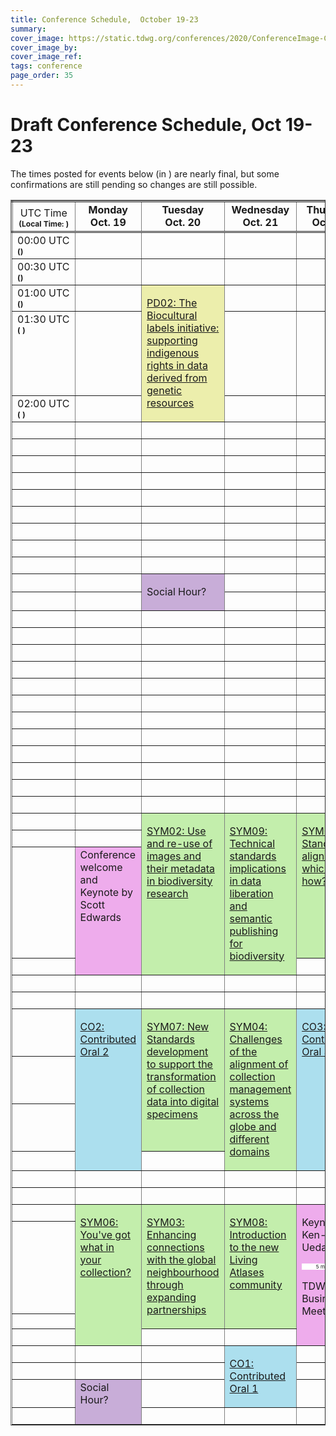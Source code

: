 ```yaml
---
title: Conference Schedule,  October 19-23
summary: 
cover_image: https://static.tdwg.org/conferences/2020/ConferenceImage-CR.jpg
cover_image_by: 
cover_image_ref: 
tags: conference
page_order: 35
---
```

<script type="text/javascript"> 

function horaLocal(hileraFechaHora, addlinebreak, addDay) {
// The function convert the parameter ISO Date string to the local hour HH:MM.
// Use addlinebreak to indicate a new line (1), a space (0) after the time.
// If addDay = 1 then a "(+1 day)" is added.
  var fecha = new Date(hileraFechaHora);   
  var horas = fecha.getHours();
  var minutos = fecha.getMinutes();
  
  if (horas < 10) {
     horas = "0" + horas.toString();
  }
  if (minutos < 10) {
     minutos = "0" + minutos.toString();
  }
  
  if (addlinebreak == 1) { 
    linebreak = "<br>"; 
  } else { 
    if (addlinebreak == 0) {
      linebreak = "&nbsp;"; 
    } else { 
      linebreak = ""; 
    } 
  }
  
  shiftDays = 0;
  shifted = "";
  if (addDay == 1) {
    shiftDays = fecha.getDate() - parseInt(hileraFechaHora.substr(hileraFechaHora.search("T")-2,2),10);
    if (shiftDays > 0) {
      shifted = "+1 day";
    } else {
      if (shiftDays < 0) {
        shifted = "-1 day";
      }
    }
  }
  return horas + ":" + minutos + linebreak + shifted;
}

function UTCZonaHorariaLocal(hileraFechaHora, addlinebreak) {
  // The function convert the parameter UTC ISO Date string to the local time.
  // Use addlinebreak to indicate a new line (1), a space (0) between "UTC" and the sign of the time.
  var fecha = new Date(hileraFechaHora);    

  var desfase = fecha.getTimezoneOffset();
  var signo = "+";
  
  if (desfase < 0) { signo = "&plus;"; } else { signo = "&minus;"; }
  desfase = Math.abs(desfase);
  var horas = Math.trunc(desfase/60);
  var minutos = Math.trunc(desfase - (horas * 60));
  
  if (horas < 9) {horas = "0" + horas};
  if (minutos < 9) {minutos = "0"+ minutos};
  if (addlinebreak == 1) { 
    linebreak = "<br>"; 
  } else { 
    if (addlinebreak == 0) {
      linebreak = "&nbsp;"; 
    } else { 
      linebreak = ""; 
    } 
  }
  return ("UTC" + linebreak + signo) + (horas + ":" + minutos);
}

function DiaLocal(hileraFechaHora, lineas, formatoDia, formatoMes, localidad) {
  // The function convert the parameter ISO Date string to the day string.
  // lineas indicates if the result is more than 1 line (No:0, Yes:1)
  var fecha = new Date(hileraFechaHora);
  var nombreDia = fecha.toLocaleDateString(localidad, { weekday: formatoDia });
  var nombreMes = fecha.toLocaleDateString(localidad, { month: formatoMes });
  if (lineas == 1) {
    nombreDia = nombreDia + "<br>";
  } else {
    nombreDia = nombreDia + "&nbsp;";
  }
  nombreDia = nombreDia + fecha.getDate() + "&nbsp;" + nombreMes;
  return nombreDia;
}
</script>

# Draft Conference Schedule, Oct 19-23

The times posted for events below (in <script type="text/javascript"> document.write( UTCZonaHorariaLocal('2020-10-19T00:00:00Z', 2) ); </script>) are nearly final, but some confirmations are still pending so changes are still possible.
<script type="text/javascript"> 
  // Some configuration variables
  let breakUTCLine = 1;
  let breakLocalDayLine = 1;
  let breakLocalHour = 1;
  let dontBreakLocalHour = -1;
  let weekOfDayFormat = 'long';
  let monthFormat = 'short';
  let localLocale = 'en-US';
  let showDayShift = 1;
</script>

<table style="border-collapse: collapse" border="1px">
<tbody>
<tr style="border-style: double;">
<td style="vertical-align: bottom; text-align:center; width=15%;">UTC Time<br />
  <span style="font-size:75%"><strong>(Local&nbsp;Time: <script type="text/javascript">document.write( UTCZonaHorariaLocal('2020-10-19T00:00:00Z', -1));</script>)</strong></span>
</td>
<td align="center" valign="top; width=17%;"><strong>
  Monday<br />Oct. 19
<!--- <script type="text/javascript">document.write( DiaLocal('2020-10-19T00:00:00Z', breakLocalDayLine, weekOfDayFormat, monthFormat, localLocale) );</script> --->
  <br /> </strong>
</td>
<td align="center" valign="top; width=17%"><strong>
  Tuesday<br />Oct. 20
<!---  <script type="text/javascript">document.write( DiaLocal('2020-10-20T00:00:00Z', breakLocalDayLine, weekOfDayFormat, monthFormat, localLocale) );</script> --->
<br /> </strong></td>
<td align="center" valign="top; width=17%"><strong>
  Wednesday<br />Oct. 21
<!---  <script type="text/javascript">document.write( DiaLocal('2020-10-21T00:00:00Z', breakLocalDayLine, weekOfDayFormat, monthFormat, localLocale) );</script> --->
  <br /> </strong></td>
<td align="center" valign="top; width=17%"><strong>
  Thursday<br />Oct. 22
<!---  <script type="text/javascript">document.write( DiaLocal('2020-10-22T00:00:00Z', breakLocalDayLine, weekOfDayFormat, monthFormat, localLocale) );</script> --->
  <br /> </strong></td>
<td align="center" valign="top; width=17%"><strong>
  Friday<br />Oct. 23
<!---  <script type="text/javascript">document.write( DiaLocal('2020-10-23T00:00:00Z', breakLocalDayLine, weekOfDayFormat, monthFormat, localLocale) );</script> --->
  </strong></td>
</tr>
<tbody valign="top">
<tr>
<td>00:00&nbsp;UTC<br /><span style="font-size:75%"><strong>(<script type="text/javascript">document.write( horaLocal('2020-10-19T00:00:00Z', dontBreakLocalHour, showDayShift));</script>)</strong></span>
</td>
<td>&nbsp;</td>
<td>&nbsp;</td>
<td>&nbsp;</td>
<td>&nbsp;</td>
<td>&nbsp;</td>
</tr>
<tr>
<td>00:30&nbsp;UTC<br /><span style="font-size:75%"><strong>(<script type="text/javascript">document.write( horaLocal('2020-10-19T00:30:00Z', dontBreakLocalHour, showDayShift) );</script>)</strong></span>
</td>
<td>&nbsp;</td>
<td>&nbsp;</td>
<td>&nbsp;</td>
<td>&nbsp;</td>
<td>&nbsp;</td>
</tr>
<tr>
<td>01:00&nbsp;UTC<br /><span style="font-size:75%"><strong>(<script type="text/javascript">document.write( horaLocal('2020-10-19T01:00:00Z', dontBreakLocalHour, showDayShift) );</script>)</strong></span>
</td>
<td>&nbsp;</td>
<td style="background-color: #ECEEAC;" rowspan="3"><p><a href="../session-list/#pd02%20the%20biocultural%20labels%20initiative:%20supporting%20indigenous%20rights%20in%20data%20derived%20from%20genetic%20resources">PD02: The Biocultural labels initiative: supporting indigenous rights in data derived from genetic resources</a></p>
  <span style="font-size:75%"><strong>
    <a href="https://www.timeanddate.com/worldclock/fixedtime.html?msg=TDWG+2020+-+PD02%3A%20The%20Biocultural%20labels%20initiative&iso=20201020T0100&p1=1440&ah=2&am=" target="_blank"> 
      <script type="text/javascript">
        document.write( DiaLocal("2020-10-20T01:00:00Z", 0, "short", "short", "en-US") );
<!---        document.write(" "); document.write( horaLocal("2020-10-20T01:00:00Z", breakLocalHour, 0) ); --->
      </script></a></strong></span>
</td>
<td>&nbsp;</td>
<td>&nbsp;</td>
<td>&nbsp;</td>
</tr>
<tr>
<td>01:30&nbsp;UTC<br /><span style="font-size:75%"><strong>(
  <script type="text/javascript">
    document.write( horaLocal('2020-10-19T01:30:00Z', dontBreakLocalHour, showDayShift) );
  </script>)</strong></span>
</td>
<td>&nbsp;</td>
<td>&nbsp;</td>
<td>&nbsp;</td>
<td style="background-color: #ECEEAC;" rowspan="4"><p><a href="../session-list/#pd01%20avenues%20into%20integration:%20communicating%20taxonomic%20intelligence%20from%20sender%20to%20recipient">PD01: Avenues into integration: communicating taxonomic intelligence from sender to recipient</a></p>
  <span style="font-size:75%"><strong>
    <a href="https://www.timeanddate.com/worldclock/fixedtime.html?msg=TDWG+2020+-+PD01%3A%20Avenues%20into%20integration&iso=20201023T0130&p1=1440&ah=2&am=" target="_blank"> 
      <script type="text/javascript">
        document.write( DiaLocal("2020-10-23T01:30:00Z", 0, "short", "short", "en-US") );
<!---        document.write(" "); document.write( horaLocal("2020-10-20T01:00:00Z", breakLocalHour, 0) ); --->
      </script></a></strong></span>
</td>
</tr>
<tr>
<td>02:00&nbsp;UTC<br /><span style="font-size:75%"><strong>(
  <script type="text/javascript">
    document.write( horaLocal('2020-10-19T02:00:00Z', dontBreakLocalHour, showDayShift) );
  </script>)</strong></span>
</td>
<td>&nbsp;</td>
<td>&nbsp;</td>
<td>&nbsp;</td>
</tr>
<tr>
<td>
  <script type="text/javascript">
    document.write( horaLocal('2020-10-19T02:30:00Z', breakLocalHour, showDayShift) );
  </script>
</td>
<td>&nbsp;</td>
<td>&nbsp;</td>
<td>&nbsp;</td>
<td>&nbsp;</td>
</tr>
<tr>
<td>
  <script type="text/javascript">
    document.write( horaLocal('2020-10-19T03:00:00Z', breakLocalHour, showDayShift) );
  </script>
</td>
<td>&nbsp;</td>
<td>&nbsp;</td>
<td>&nbsp;</td>
<td>&nbsp;</td>
</tr>
<tr>
<td>
  <script type="text/javascript">
    document.write( horaLocal('2020-10-19T03:30:00Z', breakLocalHour, breakLocalHour, showDayShift) );
  </script>
</td>
<td>&nbsp;</td>
<td>&nbsp;</td>
<td>&nbsp;</td>
<td>&nbsp;</td>
<td>&nbsp;</td>
</tr>
<tr>
<td>
  <script type="text/javascript">
    document.write( horaLocal('2020-10-19T04:00:00Z', breakLocalHour, showDayShift) );
  </script>
</td>
<td>&nbsp;</td>
<td>&nbsp;</td>
<td>&nbsp;</td>
<td>&nbsp;</td>
<td>&nbsp;</td>
</tr>
<tr>
<td>
  <script type="text/javascript">
    document.write( horaLocal('2020-10-19T04:30:00Z', breakLocalHour, showDayShift) );
  </script>
</td>
<td>&nbsp;</td>
<td>&nbsp;</td>
<td>&nbsp;</td>
<td>&nbsp;</td>
<td>&nbsp;</td>
</tr>
<tr>
<td>
  <script type="text/javascript">
    document.write( horaLocal('2020-10-19T05:00:00Z', breakLocalHour, showDayShift) );
  </script>
</td>
<td>&nbsp;</td>
<td>&nbsp;</td>
<td>&nbsp;</td>
<td>&nbsp;</td>
<td>&nbsp;</td>
</tr>
<tr>
<td>
  <script type="text/javascript">
    document.write( horaLocal('2020-10-19T05:30:00Z', breakLocalHour, showDayShift) );
  </script>
</td>
<td>&nbsp;</td>
<td>&nbsp;</td>
<td>&nbsp;</td>
<td>&nbsp;</td>
<td>&nbsp;</td>
</tr>
<tr>
<td>
  <script type="text/javascript">
    document.write( horaLocal('2020-10-19T06:00:00Z', breakLocalHour, showDayShift) );
  </script>
</td>
<td>&nbsp;</td>
<td>&nbsp;</td>
<td>&nbsp;</td>
<td>&nbsp;</td>
<td>&nbsp;</td>
</tr>
<tr>
<td>
  <script type="text/javascript">
    document.write( horaLocal('2020-10-19T06:30:00Z', breakLocalHour, showDayShift) );
  </script>
</td>
<td>&nbsp;</td>
<td>&nbsp;</td>
<td>&nbsp;</td>
<td>&nbsp;</td>
<td>&nbsp;</td>
</tr>
<tr>
<td>
  <script type="text/javascript">
    document.write( horaLocal('2020-10-19T07:00:00Z', breakLocalHour, showDayShift) );
  </script>
</td>
<td>&nbsp;</td>
<td style="background-color: #c8add8;" rowspan="2"><p>Social Hour?</p>
  <span style="font-size:75%"><strong>
    <a href="https://www.timeanddate.com/worldclock/fixedtime.html?msg=TDWG+2020+-+Social%20Hour&iso=20201020T0700&p1=1440&ah=2&am=" target="_blank"> 
      <script type="text/javascript">
        document.write( DiaLocal("2020-10-20T07:00:00Z", 0, "short", "short", "en-US") );
<!---        document.write(" "); document.write( horaLocal("2020-10-20T01:00:00Z", breakLocalHour, 0) ); --->
      </script></a></strong></span>
</td>
<td>&nbsp;</td>
<td>&nbsp;</td>
<td>&nbsp;</td>
</tr>
<tr>
<td>
  <script type="text/javascript">
    document.write( horaLocal('2020-10-19T07:30:00Z', breakLocalHour, showDayShift) );
  </script>
</td>
<td>&nbsp;</td>
<td>&nbsp;</td>
<td>&nbsp;</td>
<td>&nbsp;</td>
</tr>
<tr>
<td>
  <script type="text/javascript">
    document.write( horaLocal('2020-10-19T08:00:00Z', breakLocalHour, showDayShift) );
  </script>
</td>
<td>&nbsp;</td>
<td>&nbsp;</td>
<td>&nbsp;</td>
<td>&nbsp;</td>
<td>&nbsp;</td>
</tr>
<tr>
<td>
  <script type="text/javascript">
    document.write( horaLocal('2020-10-19T08:30:00Z', breakLocalHour, showDayShift) );
  </script>
</td>
<td>&nbsp;</td>
<td>&nbsp;</td>
<td>&nbsp;</td>
<td>&nbsp;</td>
<td style="background-color: #acdfee;" rowspan="4"><p><a href="../session-list/#co04%20contributed%20oral%204">CO4: Contributed Oral 4</a></p>
  <span style="font-size:75%"><strong>
    <a href="https://www.timeanddate.com/worldclock/fixedtime.html?msg=TDWG+2020+-+CO04%3A%20Contributed%20Oral%204&iso=20201023T0830&p1=1440&ah=2&am=" target="_blank"> 
      <script type="text/javascript">
        document.write( DiaLocal("2020-10-23T08:30:00Z", 0, "short", "short", "en-US") );
<!---        document.write(" "); document.write( horaLocal("2020-10-20T01:00:00Z", breakLocalHour, 0) ); --->
      </script></a></strong></span>
</td>
</tr>
<tr>
<td>
  <script type="text/javascript">
    document.write( horaLocal('2020-10-19T09:00:00Z', breakLocalHour, showDayShift) );
  </script>
</td>
<td>&nbsp;</td>
<td>&nbsp;</td>
<td>&nbsp;</td>
<td>&nbsp;</td>
</tr>
<tr>
<td>
  <script type="text/javascript">
    document.write( horaLocal('2020-10-19T09:30:00Z', breakLocalHour, showDayShift) );
  </script>
</td>
<td>&nbsp;</td>
<td>&nbsp;</td>
<td>&nbsp;</td>
<td>&nbsp;</td>
</tr>
<tr>
<td>
  <script type="text/javascript">
    document.write( horaLocal('2020-10-19T10:00:00Z', breakLocalHour, showDayShift) );
  </script>
</td>
<td>&nbsp;</td>
<td>&nbsp;</td>
<td>&nbsp;</td>
<td>&nbsp;</td>
</tr>
<tr>
<td>
  <script type="text/javascript">
    document.write( horaLocal('2020-10-19T10:30:00Z', breakLocalHour, showDayShift) );
  </script>
</td>
<td>&nbsp;</td>
<td>&nbsp;</td>
<td>&nbsp;</td>
<td>&nbsp;</td>
<td>&nbsp;</td>
</tr>
<tr>
<td>
  <script type="text/javascript">
    document.write( horaLocal('2020-10-19T11:00:00Z', breakLocalHour, showDayShift) );
  </script>
</td>
<td>&nbsp;</td>
<td>&nbsp;</td>
<td>&nbsp;</td>
<td>&nbsp;</td>
<td>&nbsp;</td>
</tr>
<tr>
<td>
  <script type="text/javascript">
    document.write( horaLocal('2020-10-19T11:30:00Z', breakLocalHour, showDayShift) );
  </script>  
</td>
<td>&nbsp;</td>
<td>&nbsp;</td>
<td>&nbsp;</td>
<td>&nbsp;</td>
<td style="background-color: #acdfee;" rowspan="4"><p><a href="../session-list/#co05%20contributed%20oral%205">CO5: Contributed Oral 5</a></p>
  <span style="font-size:75%"><strong>
    <a href="https://www.timeanddate.com/worldclock/fixedtime.html?msg=TDWG+2020+-+CO05%3A%20Contributed%20Oral%205&iso=20201023T1130&p1=1440&ah=2&am=" target="_blank"> 
      <script type="text/javascript">
        document.write( DiaLocal("2020-10-23T11:30:00Z", 0, "short", "short", "en-US") );
<!---        document.write(" "); document.write( horaLocal("2020-10-20T01:00:00Z", breakLocalHour, 0) ); --->
      </script></a></strong></span>
</td>
</tr>
<tr>
<td>
  <script type="text/javascript">
    document.write( horaLocal('2020-10-19T12:00:00Z', breakLocalHour, showDayShift) );
  </script>
</td>
<td>&nbsp;</td>
<td>&nbsp;</td>
<td>&nbsp;</td>
<td>&nbsp;</td>
</tr>
<tr>
<td>
  <script type="text/javascript">
    document.write( horaLocal('2020-10-19T12:30:00Z', breakLocalHour, showDayShift) );
  </script>
</td>
<td>&nbsp;</td>
<td>&nbsp;</td>
<td>&nbsp;</td>
<td>&nbsp;</td>
</tr>
<tr>
<td>
  <script type="text/javascript">
    document.write( horaLocal('2020-10-19T13:00:00Z', breakLocalHour, showDayShift) );
  </script>
</td>
<td>&nbsp;</td>
<td>&nbsp;</td>
<td>&nbsp;</td>
<td>&nbsp;</td>
</tr>
<tr>
<td>
  <script type="text/javascript">
    document.write( horaLocal('2020-10-19T13:30:00Z', breakLocalHour, showDayShift) );
  </script>
</td>
<td>&nbsp;</td>
<td>&nbsp;</td>
<td>&nbsp;</td>
<td>&nbsp;</td>
<td>&nbsp;</td>
</tr>
<tr>
<td>
  <script type="text/javascript">
    document.write( horaLocal('2020-10-19T14:00:00Z', breakLocalHour, showDayShift) );
  </script>
</td>
<td>&nbsp;</td>
<td style="background-color: #C3EEAC;" rowspan="4"><p><a href="../session-list/#sym02%20use%20and%20re-use%20of%20images%20and%20their%20metadata%20in%20biodiversity%20research">SYM02: Use and re-use of images and their metadata in biodiversity research</a></p>
  <span style="font-size:75%"><strong>
    <a href="https://www.timeanddate.com/worldclock/fixedtime.html?msg=TDWG+2020+-+SYM02%3A%20Use%20and%20Re-use%20of%20%20images%20and%20their%20metadata%20in%20biodiversity%20research&iso=20201020T1400&p1=1440&ah=2&am=" target="_blank"> 
      <script type="text/javascript">
        document.write( DiaLocal("2020-10-20T14:00:00Z", 0, "short", "short", "en-US") );
<!---        document.write(" "); document.write( horaLocal("2020-10-20T01:00:00Z", breakLocalHour, 0) ); --->
      </script></a></strong></span>
</td>
<td style="background-color: #C3EEAC;" rowspan="4"><p><a href="../session-list/#sym09%20technical%20and%20standards%20implications%20in%20data%20liberation%20and%20semantic%20publishing%20for%20biodiversity">SYM09: Technical standards implications in data liberation and semantic publishing for biodiversity</a></p>
  <span style="font-size:75%"><strong>
    <a href="https://www.timeanddate.com/worldclock/fixedtime.html?msg=TDWG+2020+-+SYM09%3A%20Technical%20standards%20implications%20in%20data%20liberation%20and%20semantic%20publishing%20for%20biodiversity&iso=20201021T1400&p1=1440&ah=2&am=" target="_blank"> 
      <script type="text/javascript">
        document.write( DiaLocal("2020-10-21T14:00:00Z", 0, "short", "short", "en-US") );
<!---        document.write(" "); document.write( horaLocal("2020-10-20T01:00:00Z", breakLocalHour, 0) ); --->
      </script></a></strong></span>
</td>
<td style="background-color: #C3EEAC;" rowspan="3"><p><a href="../session-list/#sym01%20standards%20alignment:%20which%20and%20how?">SYM01: Standards alignment: which and how?</a></p>
  <span style="font-size:75%"><strong>
    <a href="https://www.timeanddate.com/worldclock/fixedtime.html?msg=TDWG+2020+-+SYM01%3A%20Standards%20alignment%3F%20which%20and%20how%3F&iso=20201022T1400&p1=1440&ah=2&am=" target="_blank"> 
      <script type="text/javascript">
        document.write( DiaLocal("2020-10-22T14:00:00Z", 0, "short", "short", "en-US") );
<!---        document.write(" "); document.write( horaLocal("2020-10-20T01:00:00Z", breakLocalHour, 0) ); --->
      </script></a></strong></span>
</td>
<td style="background-color: #ECEEAC;" rowspan="3"><p><a href="../session-list/#pd03%20enabling%20digital%20specimen%20and%20extended%20specimen%20concepts%20in%20current%20tools%20and%20services">PD03: Enabling digital specimen and extended specimen concepts in current tools and services</a></p>
  <span style="font-size:75%"><strong>
    <a href="https://www.timeanddate.com/worldclock/fixedtime.html?msg=TDWG+2020+-+PD03%3A%20Enabling%20digital%20specimen%20and%20extended%20specimen%20concepts%20in%20current%20tools%20and%20services&iso=20201023T1400&p1=1440&ah=2&am=" target="_blank"> 
      <script type="text/javascript">
        document.write( DiaLocal("2020-10-23T14:00:00Z", 0, "short", "short", "en-US") );
<!---        document.write(" "); document.write( horaLocal("2020-10-20T01:00:00Z", breakLocalHour, 0) ); --->
      </script></a></strong></span>
</td>
</tr>
<tr>
<td>
  <script type="text/javascript">
    document.write( horaLocal('2020-10-19T14:30:00Z', breakLocalHour, showDayShift) );
  </script>
</td>
<td>&nbsp;</td>
</tr>
<tr>
<td>
  <script type="text/javascript">
    document.write( horaLocal('2020-10-19T15:00:00Z', breakLocalHour, showDayShift) );
  </script>
</td>
<td style="background-color: #EEACEC;" rowspan="2">
  Conference welcome and Keynote by<br />Scott Edwards<br />
  <span style="font-size:75%"><strong>
    <a href="https://www.timeanddate.com/worldclock/fixedtime.html?msg=TDWG+2020+-+Conference%20welcome%20and%20Keynote&iso=20201019T1500&p1=1440&ah=2&am=" target="_blank"> 
      <script type="text/javascript">
        document.write( DiaLocal("2020-10-19T15:00:00Z", 0, "short", "short", "en-US") );
<!---        document.write(" "); document.write( horaLocal("2020-10-19T15:00:00Z", breakLocalHour, 0) ); --->
      </script></a></strong></span>
  </td>
</tr>
<tr>
<td>
  <script type="text/javascript">
    document.write( horaLocal('2020-10-19T15:30:00Z', breakLocalHour, showDayShift) );
  </script>
</td>
<td>&nbsp;</td>
<td>&nbsp;</td>
</tr>
<tr>
<td>
  <script type="text/javascript">
    document.write( horaLocal('2020-10-19T16:00:00Z', breakLocalHour, showDayShift) );
  </script>
</td>
<td>&nbsp;</td>
<td>&nbsp;</td>
<td>&nbsp;</td>
<td>&nbsp;</td>
<td>&nbsp;</td>
</tr>
<tr>
<td>
  <script type="text/javascript">
    document.write( horaLocal('2020-10-19T16:30:00Z', breakLocalHour, showDayShift) );
  </script>
</td>
<td>&nbsp;</td>
<td>&nbsp;</td>
<td>&nbsp;</td>
<td>&nbsp;</td>
<td>&nbsp;</td>
</tr>
<tr>
<td>
  <script type="text/javascript">
    document.write( horaLocal('2020-10-19T17:00:00Z', breakLocalHour, showDayShift) );
  </script>
</td>
<td style="background-color: #acdfee;" rowspan="4"><p><a href="../session-list/#co02%20contributed%20oral%202">CO2: Contributed Oral 2</a></p></td>
<td style="background-color: #C3EEAC;" rowspan="3"><p><a href="../session-list/#sym07%20new%20standards%20development%20to%20support%20the%20transformation%20of%20collection%20data%20into%20digital%20specimens">SYM07: New Standards development to support the transformation of collection data into digital specimens</a></p></td>
<td style="background-color: #C3EEAC;" rowspan="4"><p><a href="../session-list/#sym04%20challenges%20of%20the%20alignment%20of%20collection%20management%20systems%20across%20the%20globe%20and%20different%20domains">SYM04: Challenges of the alignment of collection management systems across the globe and different domains</a></p></td>
<td style="background-color: #acdfee;" rowspan="4"><p><a href="../session-list/#co03%20contributed%20oral%203">CO3: Contributed Oral 3</a></p></td>
<td style="background-color: #C3EEAC;" rowspan="3"><p><a href="../session-list/#sym05%20using%20collections%20to%20mitigate%20and%20prevent%20zoonotic%20disease:%20data%20mobilization%20and%20integration">SYM05: Using collections to mitigate and prevent zoonotic disease: data mobilization and integration</a></p></td>
</tr>
<tr>
<td>
  <script type="text/javascript">
    document.write( horaLocal('2020-10-19T17:30:00Z', breakLocalHour, showDayShift) );
  </script>
</td>
</tr>
<tr>
<td>
  <script type="text/javascript">
    document.write( horaLocal('2020-10-19T18:00:00Z', breakLocalHour, showDayShift) );
  </script>
</td>
</tr>
<tr>
<td>
  <script type="text/javascript">
    document.write( horaLocal('2020-10-19T18:30:00Z', breakLocalHour, showDayShift) );
  </script>
</td>
<td>&nbsp;</td>
<td>&nbsp;</td>
</tr>
<tr>
<td>
  <script type="text/javascript">
    document.write( horaLocal('2020-10-19T19:00:00Z', breakLocalHour, showDayShift) );
  </script>
</td>
<td>&nbsp;</td>
<td>&nbsp;</td>
<td>&nbsp;</td>
<td>&nbsp;</td>
<td>&nbsp;</td>
</tr>
<tr>
<td>
  <script type="text/javascript">
    document.write( horaLocal('2020-10-19T19:30:00Z', breakLocalHour, showDayShift) );
  </script>
</td>
<td>&nbsp;</td>
<td>&nbsp;</td>
<td>&nbsp;</td>
<td>&nbsp;</td>
<td>&nbsp;</td>
</tr>
<tr>
<td>
  <script type="text/javascript">
    document.write( horaLocal('2020-10-19T20:00:00Z', breakLocalHour, showDayShift) );
  </script>
</td>
<td style="background-color: #C3EEAC;" rowspan="4"><p><a href="../session-list/#sym06%20you%20have%20what%20in%20your%20collection?">SYM06: You've got what in your collection?</a></p></td>
<td style="background-color: #C3EEAC;" rowspan="3"><p><a href="../session-list/#sym03%20enhancing%20connections%20with%20the%20global%20neighbourhood%20through%20expanding%20partnerships">SYM03: Enhancing connections with the global neighbourhood through expanding partnerships</a></p></td>
<td style="background-color: #C3EEAC;" rowspan="3"><p><a href="../session-list/#sym08%20introduction%20to%20the%20new%20living%20atlases%20community">SYM08: Introduction to the new Living Atlases community</a></p></td>
  <td style="background-color: #EEACEC;" rowspan="4">
    <p>Keynote by<br />
    Ken-Ichi Ueda</p>
    <p style="font-size:75%"><strong>
    <a href="https://www.timeanddate.com/worldclock/fixedtime.html?msg=TDWG+2020+-+Mid%20Conference%20Keynote&iso=20201022T2200&p1=1440&ah=2&am=" target="_blank"> 
      <script type="text/javascript">
        document.write( DiaLocal("2020-10-22T22:00:00Z", 0, "short", "short", "en-US") );
<!---        document.write(" "); document.write( horaLocal("2020-10-22T22:00:00Z", breakLocalHour, 0) ); --->
      </script>
    </a></strong>
  </p>
  <p style="font-size:50%; text-align:center; background-color:white">&nbsp;&nbsp;5 min break&nbsp;&nbsp;</p>
  <p>TDWG Business Meeting</p>
</td>
<td>&nbsp;</td>
</tr>
<tr>
<td>
  <script type="text/javascript">
    document.write( horaLocal('2020-10-19T20:30:00Z', breakLocalHour, showDayShift) );
  </script>
</td>
<td style="background-color: #c8add8;" rowspan="2">Closing social session</td>
</tr>
<tr>
<td>
  <script type="text/javascript">
    document.write( horaLocal('2020-10-19T21:00:00Z', breakLocalHour, showDayShift) );
  </script>
</td>
<!---<td>&nbsp; style="background-color: #d8c3ad;" rowspan="3" --->
</tr>
<tr>
<td>
  <script type="text/javascript">
    document.write( horaLocal('2020-10-19T21:30:00Z', breakLocalHour, showDayShift) );
  </script>
</td>
<td>&nbsp;</td>
<td>&nbsp;</td>
<td>&nbsp;</td>
</tr>
<tr>
<td>
  <script type="text/javascript">
    document.write( horaLocal('2020-10-19T22:00:00Z', breakLocalHour, showDayShift) );
  </script>
</td>
<td>&nbsp;</td>
<td>&nbsp;</td>
<td style="background-color: #acdfee;" rowspan="3"><p><a href="../session-list/#co01%20contributed%20oral%201">CO1: Contributed Oral 1</a></p></td>
<td>&nbsp;</td>
<td>&nbsp;</td>
</tr>
<tr>
<td>
  <script type="text/javascript">
    document.write( horaLocal('2020-10-19T22:30:00Z', breakLocalHour, showDayShift) );
  </script>
</td>
<td>&nbsp;</td>
<td>&nbsp;</td>
<td>&nbsp;</td>
<td>&nbsp;</td>
</tr>
<tr>
<td>
  <script type="text/javascript">
    document.write( horaLocal('2020-10-19T23:00:00Z', breakLocalHour, showDayShift) );
  </script>
</td>
<td style="background-color: #c8add8;" rowspan="2">Social Hour?</td>
<td>&nbsp;</td>
<td>&nbsp;</td>
<td>&nbsp;</td>
</tr>
<tr>
<td>
  <script type="text/javascript">
    document.write( horaLocal('2020-10-19T23:30:00Z', breakLocalHour, showDayShift) );
  </script>
</td>
<td>&nbsp;</td>
<td>&nbsp;</td>
<td>&nbsp;</td>
<td>&nbsp;</td>
</tr>
</tbody>
</table>  








